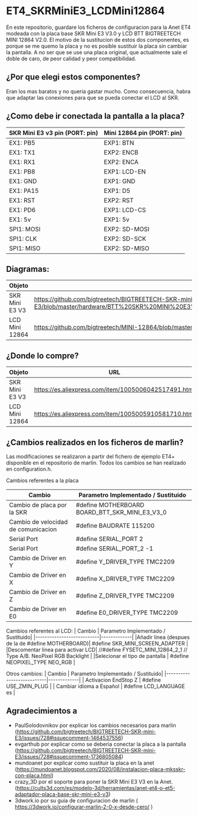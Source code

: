 # ET4_SKRMiniE3_LCDMini12864
En este repositorio, guardare los ficheros de configuracion para la Anet ET4 modeada con la placa base SKR Mini E3 V3.0 y LCD BTT BIGTREETECH MINI 12864 V2.0.
El motivo de la sustitucion de estos dos componentes, es porque se me quemo la placa y no es posible sustituir la placa sin cambiar la pantalla. A no ser que se use una placa original, que actualmente sale el doble de caro, de peor calidad y peor compatibilidad.

## ¿Por que elegi estos componentes?
Eran los mas baratos y no queria gastar mucho. Como consecuencia, habra que adaptar las conexiones para que se pueda conectar el LCD al SKR.

## ¿Como debe ir conectada la pantalla a la placa?

| SKR Mini E3 v3 pin (PORT: pin) | Mini 12864 pin (PORT: pin) | 
|---------------------------|-------------|
| EX1: PB5 | EXP1: BTN |
| EX1: TX1 | EXP2: ENCB |
| EX1: RX1 |	EXP2: ENCA |
| EX1: PB8 |	EXP1: LCD-EN |
| EX1: GND |	EXP1: GND |
| EX1: PA15 |	EXP1: D5 |
| EX1: RST |	EXP2: RST |
| EX1: PD6	| EXP1: LCD-CS |
|EX1: 5v |	EXP1: 5v |
|SPI1: MOSI	| EXP2: SD-MOSI
|SPI1: CLK	| EXP2: SD-SCK
|SPI1: MISO	| EXP2: SD-MISO

## Diagramas:
| Objeto | Diagrama | 
|---------------------------|-------------|
| SKR Mini E3 V3 | https://github.com/bigtreetech/BIGTREETECH-SKR-mini-E3/blob/master/hardware/BTT%20SKR%20MINI%20E3%20V3.0/Hardware/BTT%20E3%20SKR%20MINI%20V3.0_PIN.pdf |
| LCD Mini 12864 | https://github.com/bigtreetech/MINI-12864/blob/master/mini12864_v2.0/Hardware/MINI12864%20V2.0-Pin.png |

## ¿Donde lo compre?

| Objeto | URL | 
|---------------------------|-------------|
| SKR Mini E3 V3 | https://es.aliexpress.com/item/1005006042517491.html |
| LCD Mini 12864 | https://es.aliexpress.com/item/1005005910581710.html |


## ¿Cambios realizados en los ficheros de marlin?
Las modificaciones se realizaron a partir del fichero de ejemplo ET4+ disponible en el repositorio de marlin. Todos los cambios se han realizado en configuration.h.

Cambios referentes a la placa

| Cambio | Parametro Implementado / Sustituido| 
|---------------------------|-------------|
| Cambio de placa por la SKR | #define MOTHERBOARD BOARD_BTT_SKR_MINI_E3_V3_0 |
| Cambio de velocidad de comunicacion | #define BAUDRATE 115200|
| Serial Port | #define SERIAL_PORT 2 |
| Serial Port | #define SERIAL_PORT_2 -1 |
| Cambio de Driver en Y | #define Y_DRIVER_TYPE  TMC2209 |
| Cambio de Driver en X | #define X_DRIVER_TYPE  TMC2209 |
| Cambio de Driver en Z | #define Z_DRIVER_TYPE  TMC2209 |
| Cambio de Driver en E0 | #define E0_DRIVER_TYPE  TMC2209 |

Cambios referentes al LCD:
| Cambio | Parametro Implementado / Sustituido| 
|---------------------------|-------------|
|Añadir linea (despues de la de  #define MOTHERBOARD)| #define SKR_MINI_SCREEN_ADAPTER |
|Descomentar linea para activar LCD| //#define FYSETC_MINI_12864_2_1    // Type A/B. NeoPixel RGB Backlight |
|Selecionar el tipo de pantalla | #define NEOPIXEL_TYPE NEO_RGB |



Otros cambios:
| Cambio | Parametro Implementado / Sustituido| 
|---------------------------|-------------|
| Activacion EndStop Z | #define USE_ZMIN_PLUG |
| Cambiar idioma a Español | #define LCD_LANGUAGE es |


## Agradecimientos a 
- PaulSolodovnikov por explicar los cambios necesarios para marlin (https://github.com/bigtreetech/BIGTREETECH-SKR-mini-E3/issues/728#issuecomment-1464537556)
- evgarthub por explicar como se deberia conectar la placa a la pantalla (https://github.com/bigtreetech/BIGTREETECH-SKR-mini-E3/issues/728#issuecomment-1736805084)
- mundoanet por explicar como sustituir la placa en la anet (https://mundoanet.blogspot.com/2020/08/instalacion-placa-mksskr-con-placa.html)
- crazy_3D por el soporte para poner la SKR Mini E3 V3 en la Anet. (https://cults3d.com/es/modelo-3d/herramientas/anet-et4-o-et5-adaptador-placa-base-skr-mini-e3-v3)
- 3dwork.io por su guia de configuracion de marlin ( https://3dwork.io/configurar-marlin-2-0-x-desde-cero/ )

